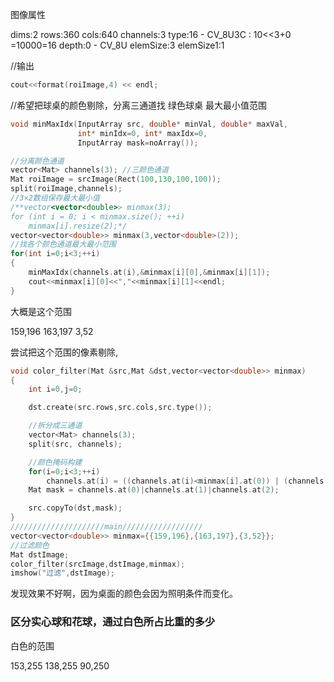 图像属性

dims:2
rows:360
cols:640
channels:3
type:16 - CV_8U3C  : 10<<3+0 =10000=16 
depth:0 - CV_8U
elemSize:3
elemSize1:1

//输出

```cpp
cout<<format(roiImage,4) << endl;
```

//希望把球桌的颜色剔除，分离三通道找 绿色球桌 最大最小值范围

```cpp
void minMaxIdx(InputArray src, double* minVal, double* maxVal,
               int* minIdx=0, int* maxIdx=0, 
               InputArray mask=noArray());
```

```cpp
//分离颜色通道
vector<Mat> channels(3); //三颜色通道
Mat roiImage = srcImage(Rect(100,130,100,100));
split(roiImage,channels);
//3×2数组保存最大最小值
/**vector<vector<double>> minmax(3);
for (int i = 0; i < minmax.size(); ++i)
    minmax[i].resize(2);*/
vector<vector<double>> minmax(3,vector<double>(2));
//找各个颜色通道最大最小范围
for(int i=0;i<3;++i)
{
    minMaxIdx(channels.at(i),&minmax[i][0],&minmax[i][1]);
    cout<<minmax[i][0]<<","<<minmax[i][1]<<endl;
}
```

大概是这个范围

159,196
163,197
3,52

尝试把这个范围的像素剔除,

```cpp
void color_filter(Mat &src,Mat &dst,vector<vector<double>> minmax)
{
    int i=0,j=0;

    dst.create(src.rows,src.cols,src.type());

    //拆分成三通道
    vector<Mat> channels(3);
    split(src, channels);

    //颜色掩码构建
    for(i=0;i<3;++i)
        channels.at(i) = ((channels.at(i)<minmax[i].at(0)) | (channels.at(i)>minmax[i].at(1)));
    Mat mask = channels.at(0)|channels.at(1)|channels.at(2);

    src.copyTo(dst,mask);
}
/////////////////////main//////////////////
vector<vector<double>> minmax={{159,196},{163,197},{3,52}};
//过滤颜色
Mat dstImage;
color_filter(srcImage,dstImage,minmax);
imshow("过滤",dstImage);
```

发现效果不好啊，因为桌面的颜色会因为照明条件而变化。



### 区分实心球和花球，通过白色所占比重的多少

白色的范围

153,255
138,255
90,250